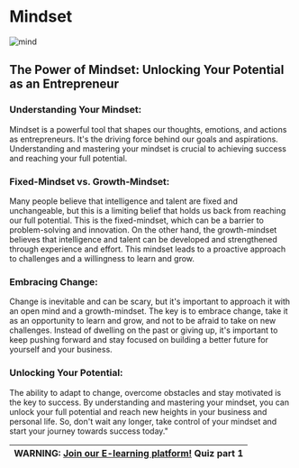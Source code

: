 # Mindset
![mind](https://cdn.discordapp.com/attachments/633947157673672714/1066738914225823866/teste.png)
## The Power of Mindset: Unlocking Your Potential as an Entrepreneur

### Understanding Your Mindset:
Mindset is a powerful tool that shapes our thoughts, emotions, and actions as entrepreneurs. It's the driving force behind our goals and aspirations. Understanding and mastering your mindset is crucial to achieving success and reaching your full potential.
### Fixed-Mindset vs. Growth-Mindset:
Many people believe that intelligence and talent are fixed and unchangeable, but this is a limiting belief that holds us back from reaching our full potential. This is the fixed-mindset, which can be a barrier to problem-solving and innovation. On the other hand, the growth-mindset believes that intelligence and talent can be developed and strengthened through experience and effort. This mindset leads to a proactive approach to challenges and a willingness to learn and grow.
### Embracing Change:
Change is inevitable and can be scary, but it's important to approach it with an open mind and a growth-mindset. The key is to embrace change, take it as an opportunity to learn and grow, and not to be afraid to take on new challenges. Instead of dwelling on the past or giving up, it's important to keep pushing forward and stay focused on building a better future for yourself and your business.

### Unlocking Your Potential:
The ability to adapt to change, overcome obstacles and stay motivated is the key to success. By understanding and mastering your mindset, you can unlock your full potential and reach new heights in your business and personal life. So, don't wait any longer, take control of your mindset and start your journey towards success today."

| WARNING: <a href="http://localhost:8080/1/quiz" target="_blank">Join our E-learning platform!</a> Quiz part 1 |
| --- |